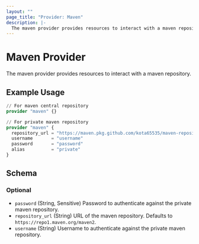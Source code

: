 ```yaml
---
layout: ""
page_title: "Provider: Maven"
description: |-
  The maven provider provides resources to interact with a maven repository.
---
```


# Maven Provider

The maven provider provides resources to interact with a maven repository.

## Example Usage

```terraform
// For maven central repository
provider "maven" {}

// For private maven repository
provider "maven" {
  repository_url = "https://maven.pkg.github.com/kota65535/maven-repository"
  username       = "username"
  password       = "password"
  alias          = "private"
}
```

<!-- schema generated by tfplugindocs -->
## Schema

### Optional

- `password` (String, Sensitive) Password to authenticate against the private maven repository.
- `repository_url` (String) URL of the maven repository. Defaults to `https://repo1.maven.org/maven2`.
- `username` (String) Username to authenticate against the private maven repository.
